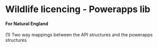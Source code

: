 # Wildlife licencing - Powerapps lib

#### For Natural England

(1) Two way mappings between the API structures and the powerapps structures

